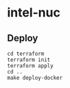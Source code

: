 # intel-nuc

## Deploy

```
cd terraform
terraform init
terraform apply
cd ..
make deploy-docker
```

